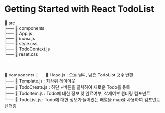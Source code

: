 # Getting Started with React TodoList
<p>
📁 src <br>
├── 📁 components <br>
├── 📄 App.js <br>
├── 📄 index.js <br>
├── 📄 style.css <br>
├── 📄 TodoContext.js  <br>
└── 📄 reset.css  <br>

 <br> <br>
📁 components
├── 📄 Head.js          : 오늘 날짜, 남은 TodoList 갯수 반환 <br>
├── 📄 Template.js      : 최상위 레이아웃  <br>
├── 📄 TodoCreate.js    : 하단 +버튼을 클릭하여 새로운 Todo를 등록 <br>
├── 📄 TodoItem.js      : Todo에 대한 정보 및 완료여부, 삭제여부 렌더링 컴포넌트 <br>
└── 📄 TodoList.js      : Todo에 대한 정보가 들어있는 배열을 map을 사용하여 컴포넌트 렌더링 <br>
</p>